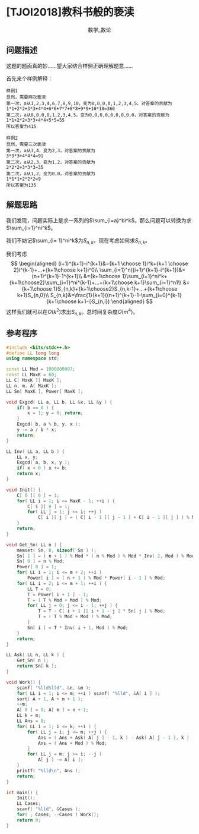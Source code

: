 # [TJOI2018]教科书般的亵渎

<center>数学_数论</center>

## 问题描述

这题的题面真的妙……望大家结合样例正确理解题意……

首先来个样例解释：

```
样例1
显然，需要两次亵渎
第一次，a从1,2,3,4,6,7,8,9,10，变为0,0,0,0,1,2,3,4,5，对答案的贡献为
1*1+2*2+3*3+4*4+6*6+7*7+8*8+9*9+10*10=360
第二次，a从0,0,0,0,1,2,3,4,5，变为0,0,0,0,0,0,0,0,0，对答案的贡献为
1*1+2*2+3*3+4*4+5*5=55
所以答案为415
```

```
样例2
显然，需要三次亵渎
第一次，a从3,4，变为2,3，对答案的贡献为
3*3*3+4*4*4=91
第二次，a从2,3，变为1,2，对答案的贡献为
2*2*2+3*3*3=35
第二次，a从1,2，变为0,0，对答案的贡献为
1*1*1+2*2*2=9
所以答案为135
```

## 解题思路

我们发现，问题实际上是求一系列的$\sum_{i=a}^bi^k$。那么问题可以转换为求$\sum_{i=1}^ni^k$。

我们不妨记$\sum_{i= 1}^ni^k$为$S_{n,k}$。现在考虑如何求$S_{n,k}$。

我们考虑
$$
\begin{aligned}
(i+1)^{k+1}-i^{k+1}&={k+1 \choose 1}i^k+{k+1 \choose 2}i^{k-1}+...+{k+1\choose k+1}i^0\\
\sum_{i=1}^n((i+1)^{k+1}-i^{k+1})&=(n+1)^{k+1}-1^{k+1}\\
&={k+1\choose 1}\sum_{i=1}^ni^k+{k+1\choose2}\sum_{i=1}^ni^{k-1}+...+{k+1\choose k+1}\sum_{i=1}^n1\\
&={k+1\choose 1}S_{n,k}+{k+1\choose2}S_{n,k-1}+...+{k+1\choose k+1}S_{n,0}\\
S_{n,k}&=\frac{1}{k+1}((n+1)^{k+1}-1-\sum_{i=0}^{k-1}{k+1\choose k+1-i}S_{n,i})
\end{aligned}
$$
这样我们就可以在$O(k^2)$求出$S_{n,k}$。总时间复杂度$O(m^4)$。

## 参考程序

```C++
#include <bits/stdc++.h>
#define LL long long
using namespace std;

const LL Mod = 1000000007;
const LL MaxK = 60;
LL C[ MaxK ][ MaxK ];
LL n, m, A[ MaxK ];
LL Sn[ MaxK ], Power[ MaxK ];

void Exgcd( LL a, LL b, LL &x, LL &y ) {
	if( b == 0 ) {
		x = 1; y = 0; return;
	}
	Exgcd( b, a % b, y, x );
	y -= a / b * x;
	return;
}

LL Inv( LL a, LL b ) {
	LL x, y;
	Exgcd( a, b, x, y );
	if( x < 0 ) x += b;
	return x;
}

void Init() {
	C[ 0 ][ 0 ] = 1;
	for( LL i = 1; i <= MaxK - 1; ++i ) {
		C[ i ][ 0 ] = 1;
		for( LL j = 1; j <= i; ++j )
			C[ i ][ j ] = ( C[ i - 1 ][ j - 1 ] + C[ i - 1 ][ j ] ) % Mod;
	}
	return;
}

void Get_Sn( LL n ) {
	memset( Sn, 0, sizeof( Sn ) );
	Sn[ 1 ] = ( n + 1 ) % Mod * ( n % Mod ) % Mod * Inv( 2, Mod ) % Mod;
	Sn[ 0 ] = n % Mod;
	Power[ 0 ] = 1;
	for( LL i = 1; i <= m + 2; ++i )
		Power[ i ] = ( n + 1 ) % Mod * Power[ i - 1 ] % Mod;
	for( LL i = 2; i <= m + 1; ++i ) {
		LL T = 0;
		T = Power[ i + 1 ] - 1;
		T = ( T % Mod + Mod ) % Mod;
		for( LL j = 0; j <= i - 1; ++j ) {
			T = T - C[ i + 1 ][ i + 1 - j ] * Sn[ j ] % Mod;
			T = ( T % Mod + Mod ) % Mod;
		}
		Sn[ i ] = T * Inv( i + 1, Mod ) % Mod;
	}
	return;
}

LL Ask( LL n, LL k ) {
	Get_Sn( n );
	return Sn[ k ];
}

void Work() {
	scanf( "%lld%lld", &n, &m );
	for( LL i = 1; i <= m; ++i ) scanf( "%lld", &A[ i ] );
	sort( A + 1, A + m + 1 );
	++m;
	A[ 0 ] = 0; A[ m ] = n + 1;
	LL k = m;
	LL Ans = 0;
	for( LL i = 1; i <= k; ++i ) {
		for( LL j = i; j <= m; ++j ) {
			Ans = ( Ans + Ask( A[ j ] - 1, k ) - Ask( A[ j - 1 ], k ) ) % Mod;
			Ans = ( Ans + Mod ) % Mod;
		}
		for( LL j = m; j >= i; --j )
			A[ j ] -= A[ i ];
	}
	printf( "%lld\n", Ans );
	return;
}

int main() {
	Init();
	LL Cases;
	scanf( "%lld", &Cases );
	for( ; Cases; --Cases ) Work();
	return 0;
}
```

